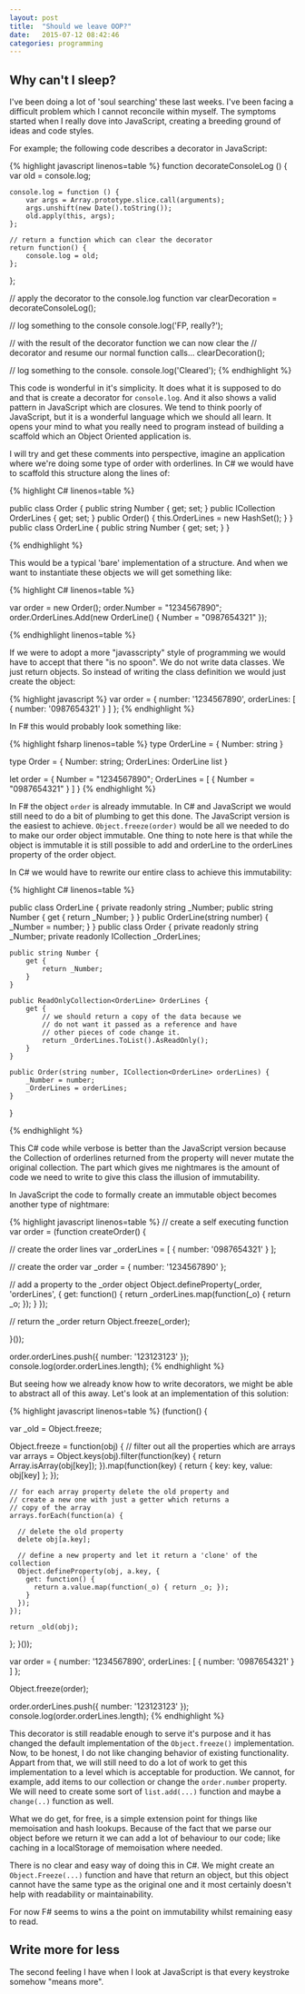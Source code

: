```yaml
---
layout: post
title:  "Should we leave OOP?"
date:   2015-07-12 08:42:46
categories: programming
---
```

## Why can't I sleep?

I've been doing a lot of 'soul searching' these last weeks. I've been facing a difficult problem which I cannot
reconcile within myself. The symptoms started when I really dove into JavaScript, creating a breeding ground of
ideas and code styles. 

For example; the following code describes a decorator in JavaScript:
    
{% highlight javascript linenos=table %}
function decorateConsoleLog () {
    var old = console.log;
    
    console.log = function () {
        var args = Array.prototype.slice.call(arguments);
        args.unshift(new Date().toString());
        old.apply(this, args);
    };
    
    // return a function which can clear the decorator
    return function() {
        console.log = old;
    };
};

// apply the decorator to the console.log function
var clearDecoration = decorateConsoleLog();

// log something to the console
console.log('FP, really?');

// with the result of the decorator function we can now clear the 
// decorator and resume our normal function calls...
clearDecoration();

// log something to the console.
console.log('Cleared');
{% endhighlight %}

This code is wonderful in it's simplicity. It does what it is supposed to do and that is create a decorator for
`console.log`. And it also shows a valid pattern in JavaScript which are closures. We tend to think poorly of
JavaScript, but it is a wonderful language which we should all learn. It opens your mind to what you really 
need to program instead of building a scaffold which an Object Oriented application is. 

I will try and get these comments into perspective, imagine an application where we're doing some type of 
order with orderlines. In C# we would have to scaffold this structure along the lines of:

{% highlight C# linenos=table %}

public class Order {
  public string Number { get; set; }
  public ICollection<OrderLine> OrderLines { get; set; }
  public Order() {
    this.OrderLines = new HashSet<OrderLine>();
  }
}
public class OrderLine {
  public string Number { get; set; }
}

{% endhighlight %}

This would be a typical 'bare' implementation of a structure. And when we want to instantiate these objects we 
will get something like:

{% highlight C# linenos=table %}

var order = new Order();
order.Number = "1234567890";
order.OrderLines.Add(new OrderLine() {
  Number = "0987654321"
});

{% endhighlight linenos=table %}

If we were to adopt a more "javasscripty" style of programming we would have to accept that there "is no 
spoon". We do not write data classes. We just return objects. So instead of writing the class definition
we would just create the object:

{% highlight javascript %}
var order = {
  number: '1234567890',
  orderLines: [
    { number: '0987654321' }
  ]
};
{% endhighlight %}

In F# this would probably look something like:

{% highlight fsharp linenos=table %}
type OrderLine = {
    Number: string
}

type Order = {
    Number: string;
    OrderLines: OrderLine list
}

let order = { 
    Number = "1234567890"; 
    OrderLines = [ { Number = "0987654321" } ] 
}
{% endhighlight %}

In F# the object `order` is already immutable. In C# and JavaScript we would still need to do a bit of plumbing
to get this done. The JavaScript version is the easiest to achieve. `Object.freeze(order)` would be all we needed
to do to make our order object immutable. One thing to note here is that while the object is immutable it is
still possible to add and orderLine to the orderLines property of the order object.

In C# we would have to rewrite our entire class to achieve this immutability:

{% highlight C# linenos=table %}

public class OrderLine {
    private readonly string _Number;
    public string Number {
        get {
            return _Number;
        }
    }
    public OrderLine(string number) {
        _Number = number;
    }
}
public class Order {
    private readonly string _Number;
    private readonly ICollection<OrderLine> _OrderLines;
    
    public string Number {
        get {
            return _Number;
        }
    }
    
    public ReadOnlyCollection<OrderLine> OrderLines {
        get {
            // we should return a copy of the data because we
            // do not want it passed as a reference and have 
            // other pieces of code change it.
            return _OrderLines.ToList().AsReadOnly();
        }
    }
    
    public Order(string number, ICollection<OrderLine> orderLines) {
        _Number = number;
        _OrderLines = orderLines;
    }
}

{% endhighlight %}

This C# code while verbose is better than the JavaScript version because the Collection of orderlines returned
from the property will never mutate the original collection. The part which gives me nightmares is the amount 
of code we need to write to give this class the illusion of immutability.

In JavaScript the code to formally create an immutable object becomes another type of nightmare:

{% highlight javascript linenos=table %}
// create a self executing function
var order = (function createOrder() {

  // create the order lines
  var _orderLines = [
    { number: '0987654321' }
  ];
  
  // create the order
  var _order = {
    number: '1234567890'
  };
  
  // add a property to the _order object
  Object.defineProperty(_order, 'orderLines', {
    get: function() {
      return _orderLines.map(function(_o) { return _o; });
    }
  });
  
  // return the _order
  return Object.freeze(_order);
  
}());


order.orderLines.push({ number: '123123123' });
console.log(order.orderLines.length);
{% endhighlight %}

But seeing how we already know how to write decorators, we might be able to abstract all of this away. Let's
look at an implementation of this solution:

{% highlight javascript linenos=table %}
(function() {

  var _old = Object.freeze;
  
  Object.freeze = function(obj) {
    // filter out all the properties which are arrays
    var arrays = Object.keys(obj).filter(function(key) {
      return Array.isArray(obj[key]);
    }).map(function(key) {
      return { key: key, value: obj[key] };
    });
       
    // for each array property delete the old property and
    // create a new one with just a getter which returns a 
    // copy of the array
    arrays.forEach(function(a) {
      
      // delete the old property
      delete obj[a.key];
      
      // define a new property and let it return a 'clone' of the collection
      Object.defineProperty(obj, a.key, {
        get: function() {
          return a.value.map(function(_o) { return _o; });
        }
      });
    });
    
    return _old(obj);
  };
}());

var order = {
  number: '1234567890',
  orderLines: [
    { number: '0987654321' }
  ]
};

Object.freeze(order);


order.orderLines.push({ number: '123123123' });
console.log(order.orderLines.length);
{% endhighlight %}

This decorator is still readable enough to serve it's purpose and it has changed the default implementation
of the `Object.freeze()` implementation. Now, to be honest, I do not like changing behavior of existing 
functionality. Appart from that, we will still need to do a lot of work to get this implementation to a 
level which is acceptable for production. We cannot, for example, add items to our collection or change the
`order.number` property. We will need to create some sort of `list.add(...)` function and maybe a `change(..)`
function as well.

What we do get, for free, is a simple extension point for things like memoisation and hash lookups. Because 
of the fact that we parse our object before we return it we can add a lot of behaviour to our code; like caching
in a localStorage of memoisation where needed.  

There is no clear and easy way of doing this in C#. We might create an `Object.Freeze(...)` function and have
that return an object, but this object cannot have the same type as the original one and it most certainly 
doesn't help with readability or maintainability. 

For now F# seems to wins a the point on immutability whilst remaining easy to read.

## Write more for less

The second feeling I have when I look at JavaScript is that every keystroke somehow "means more".